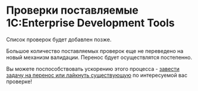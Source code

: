 # Проверки поставляемые 1C:Enterprise Development Tools

Список проверок будет добавлен позже.

Большое количество поставляемых проверок еще не переведено на новый механизм валидации. 
Перенос бдует осуществлятся постепенно.

Вы можете поспособствовать ускорению этого процесса - [завести задачу на перенос или лайкнуть существующую](https://github.com/1C-Company/v8-code-style/issues) по интересуемой вас проверке!
